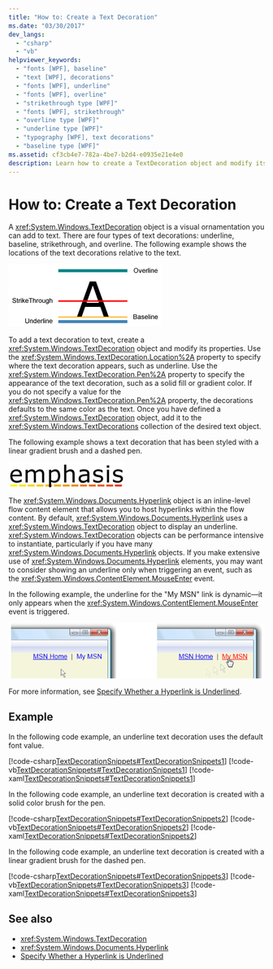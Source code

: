 ```yaml
---
title: "How to: Create a Text Decoration"
ms.date: "03/30/2017"
dev_langs: 
  - "csharp"
  - "vb"
helpviewer_keywords: 
  - "fonts [WPF], baseline"
  - "text [WPF], decorations"
  - "fonts [WPF], underline"
  - "fonts [WPF], overline"
  - "strikethrough type [WPF]"
  - "fonts [WPF], strikethrough"
  - "overline type [WPF]"
  - "underline type [WPF]"
  - "typography [WPF], text decorations"
  - "baseline type [WPF]"
ms.assetid: cf3cb4e7-782a-4be7-b2d4-e0935e21e4e0
description: Learn how to create a TextDecoration object and modify its properties in order to add decoration to text.
---
```

# How to: Create a Text Decoration

A <xref:System.Windows.TextDecoration> object is a visual ornamentation you can add to text. There are four types of text decorations: underline, baseline, strikethrough, and overline. The following example shows the locations of the text decorations relative to the text.  
  
 ![Diagram of text decoration types](./media/how-to-create-a-text-decoration/text-decoration-types.gif)  
  
 To add a text decoration to text, create a <xref:System.Windows.TextDecoration> object and modify its properties. Use the <xref:System.Windows.TextDecoration.Location%2A> property to specify where the text decoration appears, such as underline. Use the <xref:System.Windows.TextDecoration.Pen%2A> property to specify the appearance of the text decoration, such as a solid fill or gradient color. If you do not specify a value for the <xref:System.Windows.TextDecoration.Pen%2A> property, the decorations defaults to the same color as the text. Once you have defined a <xref:System.Windows.TextDecoration> object, add it to the <xref:System.Windows.TextDecorations> collection of the desired text object.  
  
 The following example shows a text decoration that has been styled with a linear gradient brush and a dashed pen.  
  
 ![Text decoration with linear gradient underline](./media/how-to-create-a-text-decoration/text-decoration-gradient.png)  
  
 The <xref:System.Windows.Documents.Hyperlink> object is an inline-level flow content element that allows you to host hyperlinks within the flow content. By default, <xref:System.Windows.Documents.Hyperlink> uses a <xref:System.Windows.TextDecoration> object to display an underline. <xref:System.Windows.TextDecoration> objects can be performance intensive to instantiate, particularly if you have many <xref:System.Windows.Documents.Hyperlink> objects. If you make extensive use of <xref:System.Windows.Documents.Hyperlink> elements, you may want to consider showing an underline only when triggering an event, such as the <xref:System.Windows.ContentElement.MouseEnter> event.  
  
 In the following example, the underline for the "My MSN" link is dynamic—it only appears when the <xref:System.Windows.ContentElement.MouseEnter> event is triggered.  
  
 ![Hyperlinks displaying TextDecorations](./media/how-to-create-a-text-decoration/text-decorations-hyperlinks.png)  

 For more information, see [Specify Whether a Hyperlink is Underlined](how-to-specify-whether-a-hyperlink-is-underlined.md).  
  
## Example  

 In the following code example, an underline text decoration uses the default font value.  
  
 [!code-csharp[TextDecorationSnippets#TextDecorationSnippets1](~/samples/snippets/csharp/VS_Snippets_Wpf/TextDecorationSnippets/CSharp/Window1.xaml.cs#textdecorationsnippets1)]
 [!code-vb[TextDecorationSnippets#TextDecorationSnippets1](~/samples/snippets/visualbasic/VS_Snippets_Wpf/TextDecorationSnippets/visualbasic/window1.xaml.vb#textdecorationsnippets1)]
 [!code-xaml[TextDecorationSnippets#TextDecorationSnippets1](~/samples/snippets/csharp/VS_Snippets_Wpf/TextDecorationSnippets/CSharp/Window1.xaml#textdecorationsnippets1)]  
  
 In the following code example, an underline text decoration is created with a solid color brush for the pen.  
  
 [!code-csharp[TextDecorationSnippets#TextDecorationSnippets2](~/samples/snippets/csharp/VS_Snippets_Wpf/TextDecorationSnippets/CSharp/Window1.xaml.cs#textdecorationsnippets2)]
 [!code-vb[TextDecorationSnippets#TextDecorationSnippets2](~/samples/snippets/visualbasic/VS_Snippets_Wpf/TextDecorationSnippets/visualbasic/window1.xaml.vb#textdecorationsnippets2)]
 [!code-xaml[TextDecorationSnippets#TextDecorationSnippets2](~/samples/snippets/csharp/VS_Snippets_Wpf/TextDecorationSnippets/CSharp/Window1.xaml#textdecorationsnippets2)]  
  
 In the following code example, an underline text decoration is created with a linear gradient brush for the dashed pen.  
  
 [!code-csharp[TextDecorationSnippets#TextDecorationSnippets3](~/samples/snippets/csharp/VS_Snippets_Wpf/TextDecorationSnippets/CSharp/Window1.xaml.cs#textdecorationsnippets3)]
 [!code-vb[TextDecorationSnippets#TextDecorationSnippets3](~/samples/snippets/visualbasic/VS_Snippets_Wpf/TextDecorationSnippets/visualbasic/window1.xaml.vb#textdecorationsnippets3)]
 [!code-xaml[TextDecorationSnippets#TextDecorationSnippets3](~/samples/snippets/csharp/VS_Snippets_Wpf/TextDecorationSnippets/CSharp/Window1.xaml#textdecorationsnippets3)]  
  
## See also

- <xref:System.Windows.TextDecoration>
- <xref:System.Windows.Documents.Hyperlink>
- [Specify Whether a Hyperlink is Underlined](how-to-specify-whether-a-hyperlink-is-underlined.md)
